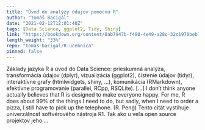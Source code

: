 ```yaml
---
title: "Úvod do analýzy údajov pomocou R"
author: "Tomáš Bacigál"
date: "2021-02-12T12:01:40Z"
tags: [Data Science, ggplot2, Tidy, Shiny]
link: "https://bookdown.org/content/8ab7947b-f480-4e49-a28c-32c1970beb76/"
length_weight: "33%"
repo: "tomas-bacigal/R-ucebnica"
pinned: false
---
```


Základy jazyka R a úvod do Data Science: prieskumná analýza, transformácia údajov (dplyr), vizualizácia (ggplot2), čistenie údajov (tidyr), interaktívne grafy (htmlwidgets, shiny, …), komunikácia (RMarkdown), efektívne programovanie (parallel, RCpp, RSQLite). [...] I don’t think anyone actually believes that R is designed to make everyone happy. For me, R does about 99% of the things I need to do, but sadly, when I need to order a pizza, I still have to pick up the telephone. (R. Peng) Tento citát vystihuje univerzálnosť softvérového nástroja R1. Tak ako u veľa open source projektov jeho ...
